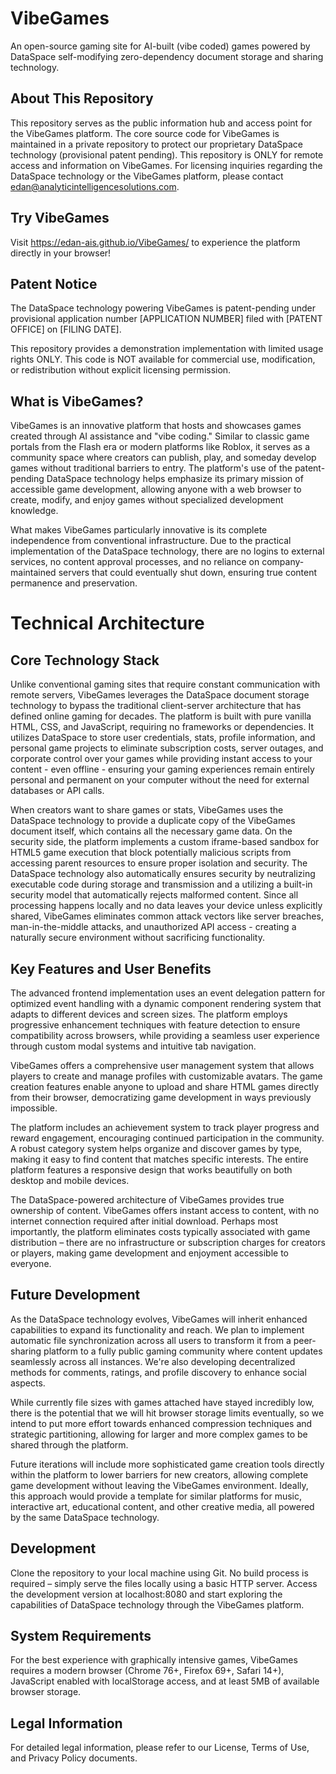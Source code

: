 # VibeGames
An open-source gaming site for AI-built (vibe coded) games powered by DataSpace self-modifying zero-dependency document storage and sharing technology.

## About This Repository
This repository serves as the public information hub and access point for the VibeGames platform. The core source code for VibeGames is maintained in a private repository to protect our proprietary DataSpace technology (provisional patent pending). This repository is ONLY for remote access and information on VibeGames. For licensing inquiries regarding the DataSpace technology or the VibeGames platform, please contact edan@analyticintelligencesolutions.com.

## Try VibeGames
Visit https://edan-ais.github.io/VibeGames/ to experience the platform directly in your browser!

## Patent Notice
The DataSpace technology powering VibeGames is patent-pending under provisional application number [APPLICATION NUMBER] filed with [PATENT OFFICE] on [FILING DATE].

This repository provides a demonstration implementation with limited usage rights ONLY. This code is NOT available for commercial use, modification, or redistribution without explicit licensing permission.

## What is VibeGames?
VibeGames is an innovative platform that hosts and showcases games created through AI assistance and "vibe coding." Similar to classic game portals from the Flash era or modern platforms like Roblox, it serves as a community space where creators can publish, play, and someday develop games without traditional barriers to entry. The platform's use of the patent-pending DataSpace technology helps emphasize its primary mission of accessible game development, allowing anyone with a web browser to create, modify, and enjoy games without specialized development knowledge.

What makes VibeGames particularly innovative is its complete independence from conventional infrastructure. Due to the practical implementation of the DataSpace technology, there are no logins to external services, no content approval processes, and no reliance on company-maintained servers that could eventually shut down, ensuring true content permanence and preservation.

# Technical Architecture
## Core Technology Stack
Unlike conventional gaming sites that require constant communication with remote servers, VibeGames leverages the DataSpace document storage technology to bypass the traditional client-server architecture that has defined online gaming for decades. The platform is built with pure vanilla HTML, CSS, and JavaScript, requiring no frameworks or dependencies. It utilizes DataSpace to store user credentials, stats, profile information, and personal game projects to eliminate subscription costs, server outages, and corporate control over your games while providing instant access to your content - even offline - ensuring your gaming experiences remain entirely personal and permanent on your computer without the need for external databases or API calls.

When creators want to share games or stats, VibeGames uses the DataSpace technology to provide a duplicate copy of the VibeGames document itself, which contains all the necessary game data. On the security side, the platform implements a custom iframe-based sandbox for HTML5 game execution that block potentially malicious scripts from accessing parent resources to ensure proper isolation and security. The DataSpace technology also automatically ensures security by neutralizing executable code during storage and transmission and a utilizing a built-in security model that automatically rejects malformed content. Since all processing happens locally and no data leaves your device unless explicitly shared, VibeGames eliminates common attack vectors like server breaches, man-in-the-middle attacks, and unauthorized API access - creating a naturally secure environment without sacrificing functionality.

## Key Features and User Benefits
The advanced frontend implementation uses an event delegation pattern for optimized event handling with a dynamic component rendering system that adapts to different devices and screen sizes. The platform employs progressive enhancement techniques with feature detection to ensure compatibility across browsers, while providing a seamless user experience through custom modal systems and intuitive tab navigation.

VibeGames offers a comprehensive user management system that allows players to create and manage profiles with customizable avatars. The game creation features enable anyone to upload and share HTML games directly from their browser, democratizing game development in ways previously impossible.

The platform includes an achievement system to track player progress and reward engagement, encouraging continued participation in the community. A robust category system helps organize and discover games by type, making it easy to find content that matches specific interests. The entire platform features a responsive design that works beautifully on both desktop and mobile devices.

The DataSpace-powered architecture of VibeGames provides true ownership of content. VibeGames offers instant access to content, with no internet connection required after initial download. Perhaps most importantly, the platform eliminates costs typically associated with game distribution – there are no infrastructure or subscription charges for creators or players, making game development and enjoyment accessible to everyone.

## Future Development
As the DataSpace technology evolves, VibeGames will inherit enhanced capabilities to expand its functionality and reach. We plan to implement automatic file synchronization across all users to transform it from a peer-sharing platform to a fully public gaming community where content updates seamlessly across all instances. We're also developing decentralized methods for comments, ratings, and profile discovery to enhance social aspects.

While currently file sizes with games attached have stayed incredibly low, there is the potential that we will hit browser storage limits eventually, so we intend to put more effort towards enhanced compression techniques and strategic partitioning, allowing for larger and more complex games to be shared through the platform.

Future iterations will include more sophisticated game creation tools directly within the platform to lower barriers for new creators, allowing complete game development without leaving the VibeGames environment. Ideally, this approach would provide a template for similar platforms for music, interactive art, educational content, and other creative media, all powered by the same DataSpace technology.

## Development
Clone the repository to your local machine using Git. No build process is required – simply serve the files locally using a basic HTTP server. Access the development version at localhost:8080 and start exploring the capabilities of DataSpace technology through the VibeGames platform.

## System Requirements
For the best experience with graphically intensive games, VibeGames requires a modern browser (Chrome 76+, Firefox 69+, Safari 14+), JavaScript enabled with localStorage access, and at least 5MB of available browser storage.

## Legal Information
For detailed legal information, please refer to our License, Terms of Use, and Privacy Policy documents.

